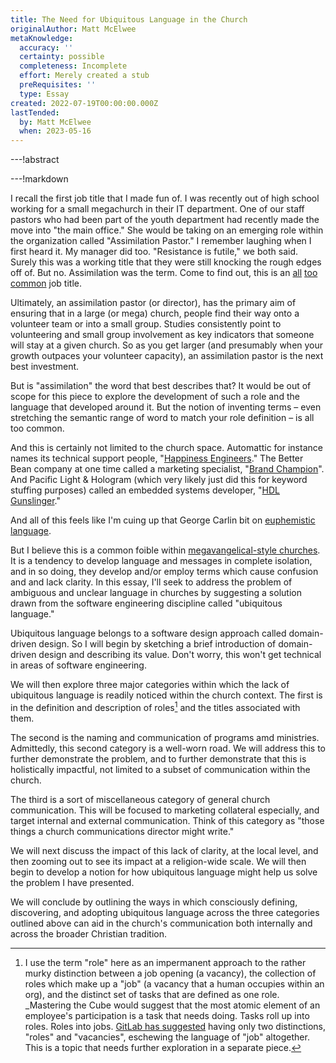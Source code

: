 ```yaml
---
title: The Need for Ubiquitous Language in the Church
originalAuthor: Matt McElwee
metaKnowledge:
  accuracy: ''
  certainty: possible
  completeness: Incomplete
  effort: Merely created a stub
  preRequisites: ''
  type: Essay
created: 2022-07-19T00:00:00.000Z
lastTended:
  by: Matt McElwee
  when: 2023-05-16
---
```


---!abstract

---!markdown

I recall the first job title that I made fun of. I was recently out of high school working for a small megachurch in their IT department. One of our staff pastors who had been part of the youth department had recently made the move into "the main office." She would be taking on an emerging role within the organization called "Assimilation Pastor." I remember laughing when I first heard it. My manager did too. "Resistance is futile," we both said. Surely this was a working title that they were still knocking the rough edges off of. But no. Assimilation was the term. Come to find out, this is an [all](https://www.churchstaffing.com/job/223161/director-of-assimilation/venture-christian-church/) [too](https://www.churchstaffing.com/job/199824/director-of-assimilation/have-life-church/) [common](https://www.rainierchristian.org/Director%20of%20Assimilation%20Job%20Posting.pdf) job title.

Ultimately, an assimilation pastor (or director), has the primary aim of ensuring that in a large (or mega) church, people find their way onto a volunteer team or into a small group. Studies consistently point to volunteering and small group involvement as key indicators that someone will stay at a given church. So as you get larger (and presumably when your growth outpaces your volunteer capacity), an assimilation pastor is the next best investment.

But is "assimilation" the word that best describes that? It would be out of scope for this piece to explore the development of such a role and the language that developed around it. But the notion of inventing terms – even stretching the semantic range of word to match your role definition – is all too common.

And this is certainly not limited to the church space. Automattic for instance names its technical support people, "[Happiness Engineers](https://automattic.com/work-with-us/job/happiness-engineer/)." The Better Bean company at one time called a marketing specialist, "[Brand Champion](https://www.indeed.com/viewjob?cmp=The-Better-Bean-Company&t=Brand+Champion&jk=25afae1bc973ed21&sjdu=QwrRXKrqZ3CNX5W-O9jEveU_47_mBzF4huuBgUH6CJ5JqI70rFgehP0MWOcWlyj2e7HZsLl4z0-nnZGh-Azx8Q&tk=1dpgrku20bhsi801&adid=247583719&pub=4a1b367933fd867b19b072952f68dceb&vjs=3)". And Pacific Light & Hologram (which very likely just did this for keyword stuffing purposes) called an embedded systems developer, "[HDL Gunslinger](https://www.indeed.com/viewjob?cmp=Heat-Engine&t=&jk=bb34b4165a5b9194&sjdu=QwrRXKrqZ3CNX5W-O9jEvQvbOTPL3Vv6lphOUCTYHxG-SnczEYki6fIpDswldFxwPUqnRI7lW90634RMAbGTbjSt9MNdkBbs5SI7KEU1Xhg&tk=1dpgq13gsbhsi801&adid=314366221&pub=4a1b367933fd867b19b072952f68dceb&vjs=3)."

And all of this feels like I'm cuing up that George Carlin bit on [euphemistic language](https://www.youtube.com/watch?v=o25I2fzFGoY).

But I believe this is a common foible within [megavangelical-style churches](/definitions/megavangelical). It is a tendency to develop language and messages in complete isolation, and in so doing, they develop and/or employ terms which cause confusion and and lack clarity. In this essay, I'll seek to address the problem of ambiguous and unclear language in churches by suggesting a solution drawn from the software engineering discipline called "ubiquitous language."

Ubiquitous language belongs to a software design approach called domain-driven design. So I will begin by sketching a brief introduction of domain-driven design and describing its value. Don't worry, this won't get technical in areas of software engineering.

We will then explore three major categories within which the lack of ubiquitous language is readily noticed within the church context. The first is in the definition and description of roles[^roles-gitlab] and the titles associated with them.

The second is the naming and communication of programs amd ministries. Admittedly, this second category is a well-worn road. We will address this to further demonstrate the problem, and to further demonstrate that this is holistically impactful, not limited to a subset of communication within the church.

<!--- This whole paragraph needs to be reworked --->

The third is a sort of miscellaneous category of general church communication. This will be focused to marketing collateral especially, and target internal and external communication. Think of this category as "those things a church communications director might write."

We will next discuss the impact of this lack of clarity, at the local level, and then zooming out to see its impact at a religion-wide scale. We will then begin to develop a notion for how ubiquitous language might help us solve the problem I have presented.

We will conclude by outlining the ways in which consciously defining, discovering, and adopting ubiquitous language across the three categories outlined above can aid in the church's communication both internally and across the broader Christian tradition.

[^roles-gitlab]: I use the term "role" here as an impermanent approach to the rather murky distinction between a job opening (a vacancy), the collection of roles which make up a "job" (a vacancy that a human occupies within an org), and the distinct set of tasks that are defined as one role. \_Mastering the Cube would suggest that the most atomic element of an employee's participation is a task that needs doing. Tasks roll up into roles. Roles into jobs. [GitLab has suggested](https://about.gitlab.com/handbook/communication/#ubiquitous-language:~:text=avoid%20the%20ambiguous%20word%20job.) having only two distinctions, "roles" and "vacancies", eschewing the language of "job" altogether. This is a topic that needs further exploration in a separate piece.
